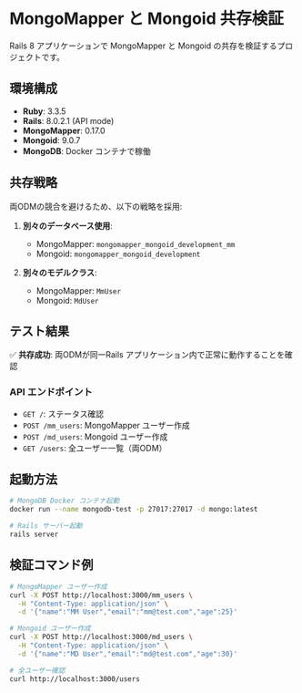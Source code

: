 # MongoMapper と Mongoid 共存検証

Rails 8 アプリケーションで MongoMapper と Mongoid の共存を検証するプロジェクトです。

## 環境構成

- **Ruby**: 3.3.5
- **Rails**: 8.0.2.1 (API mode)
- **MongoMapper**: 0.17.0
- **Mongoid**: 9.0.7
- **MongoDB**: Docker コンテナで稼働

## 共存戦略

両ODMの競合を避けるため、以下の戦略を採用:

1. **別々のデータベース使用**:
   - MongoMapper: `mongomapper_mongoid_development_mm`
   - Mongoid: `mongomapper_mongoid_development`

2. **別々のモデルクラス**:
   - MongoMapper: `MmUser`
   - Mongoid: `MdUser`

## テスト結果

✅ **共存成功**: 両ODMが同一Rails アプリケーション内で正常に動作することを確認

### API エンドポイント

- `GET /`: ステータス確認
- `POST /mm_users`: MongoMapper ユーザー作成
- `POST /md_users`: Mongoid ユーザー作成  
- `GET /users`: 全ユーザー一覧（両ODM）

## 起動方法

```bash
# MongoDB Docker コンテナ起動
docker run --name mongodb-test -p 27017:27017 -d mongo:latest

# Rails サーバー起動
rails server
```

## 検証コマンド例

```bash
# MongoMapper ユーザー作成
curl -X POST http://localhost:3000/mm_users \
  -H "Content-Type: application/json" \
  -d '{"name":"MM User","email":"mm@test.com","age":25}'

# Mongoid ユーザー作成
curl -X POST http://localhost:3000/md_users \
  -H "Content-Type: application/json" \
  -d '{"name":"MD User","email":"md@test.com","age":30}'

# 全ユーザー確認
curl http://localhost:3000/users
```
